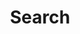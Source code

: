 ---
title: "Search" # in any language you want
layout: "search" # is necessary
url: "/search"
# description: "Description for Search"
summary: "search"
placeholder: "Search for something!"
searchHidden: true
---